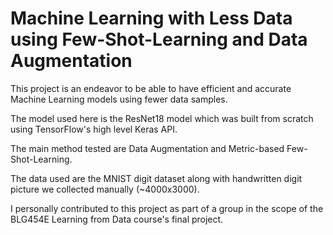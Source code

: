 # Machine Learning with Less Data using Few-Shot-Learning and Data Augmentation

This project is an endeavor to be able 
to have efficient and accurate Machine Learning models using fewer data samples. 

The model used here is the ResNet18 model which was built from scratch using TensorFlow's high level Keras API. 

The main method tested are Data Augmentation and Metric-based Few-Shot-Learning. 

The data used are the MNIST digit dataset along with handwritten digit picture we collected manually (~4000x3000). 

I personally contributed to this project as part of a group in the scope of the BLG454E Learning from Data course's final project. 
